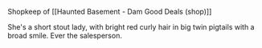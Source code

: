 Shopkeep of [[Haunted Basement - Dam Good Deals (shop)]]

She's a short stout lady, with bright red curly hair in big twin pigtails with a broad smile. Ever the salesperson.